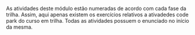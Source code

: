 As atividades deste módulo estão numeradas de acordo com cada fase da trilha. Assim, aqui apenas existem os exercícios relativos a ativadedes code park do curso em trilha. Todas as atividades possuem o enunciado no início da mesma.